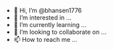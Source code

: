 - 👋 Hi, I’m @bhansen1776
- 👀 I’m interested in ...
- 🌱 I’m currently learning ...
- 💞️ I’m looking to collaborate on ...
- 📫 How to reach me ...

<!---
bhansen1776/bhansen1776 is a ✨ special ✨ repository because its `README.md` (this file) appears on your GitHub profile.
You can click the Preview link to take a look at your changes.


asd;lfjas;ldfkja;slkdfj;laskjdf;lasjdf;lasjdf;lkasjf;ljkasdfjkl
--->
